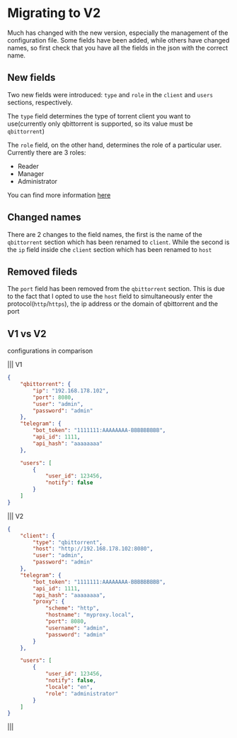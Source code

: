 # Migrating to V2

Much has changed with the new version, especially the management of the configuration file. Some fields have been added, while others have changed names, so first check that you have all the fields in the json with the correct name.

## New fields

Two new fields were introduced: `type` and `role` in the `client` and `users` sections, respectively.

The `type` field determines the type of torrent client you want to use(currently only qbittorrent is supported, so its value must be `qbittorrent`)

The `role` field, on the other hand, determines the role of a particular user. Currently there are 3 roles: 
- Reader
- Manager
- Administrator 

You can find more information [here](configuration_file/#enums)

## Changed names

There are 2 changes to the field names, the first is the name of the `qbittorrent` section which has been renamed to `client`. While the second is the `ip` field inside che `client` section which has been renamed to `host`

## Removed fileds

The `port` field has been removed from the `qbittorrent` section. This is due to the fact that I opted to use the `host` field to simultaneously enter the protocol(`http`/`https`), the ip address or the domain of qbittorrent and the port

## V1 vs V2
configurations in comparison

||| V1

```json
{
    "qbittorrent": {
        "ip": "192.168.178.102",
        "port": 8080,
        "user": "admin",
        "password": "admin"
    },
    "telegram": {
        "bot_token": "1111111:AAAAAAAA-BBBBBBBBB",
        "api_id": 1111,
        "api_hash": "aaaaaaaa"
    },

    "users": [
        {
            "user_id": 123456,
            "notify": false
        }
    ]
}
```

||| V2

```json
{
    "client": {
        "type": "qbittorrent",
        "host": "http://192.168.178.102:8080",
        "user": "admin",
        "password": "admin"
    },
    "telegram": {
        "bot_token": "1111111:AAAAAAAA-BBBBBBBBB",
        "api_id": 1111,
        "api_hash": "aaaaaaaa",
        "proxy": {
            "scheme": "http",
            "hostname": "myproxy.local",
            "port": 8080,
            "username": "admin",
            "password": "admin"
        }
    },

    "users": [
        {
            "user_id": 123456,
            "notify": false,
            "locale": "en",
            "role": "administrator"
        }
    ]
}
```
|||